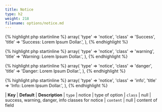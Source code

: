 ```yaml
---
title: Notice
type: h2
weight: 218
filename: options/notice.md
---
```


{% highlight php startinline %}
array(
  'type'  => 'notice',
  'class' => 'Success',
  'title' => 'Success: Lorem Ipsum Dollar.',
),
{% endhighlight %}

{% highlight php startinline %}
array(
  'type'  => 'notice',
  'class' => 'warning',
  'title' => 'Warning: Lorem Ipsum Dollar.',
),
{% endhighlight %}

{% highlight php startinline %}
array(
  'type'  => 'notice',
  'class' => 'danger',
  'title' => 'Danger: Lorem Ipsum Dollar.',
),
{% endhighlight %}

{% highlight php startinline %}
array(
  'type'  => 'notice',
  'class' => 'info',
  'title' => 'Info: Lorem Ipsum Dollar.',
),
{% endhighlight %}


| **Key**    | **Default** | **Description**
| `type`     | notice      | type of option
| `class`    | null        | success, warning, danger, info classes for notice
| `content`  | null        | content of field